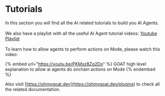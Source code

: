 # Tutorials

In this section you will find all the AI related tutorials to build you AI Agents. \
\
We also have a playlist with all the useful AI Agent tutorial videos: [Youtube Playlist](https://youtube.com/playlist?list=PLUVAO0RoXiGNNj9paH4adOlqHaNA9H12C\&feature=shared)\
\
To learn how to allow agents to perform actions on Mode, please watch this video:

{% embed url="https://youtu.be/PKMsz8Zg2Do" %}
GOAT high level explanation to allow ai agents do onchain actions on Mode
{% endembed %}

Also visit [https://ohmygoat.dev](https://ohmygoat.dev/plugins) to check all the related documentation.&#x20;
